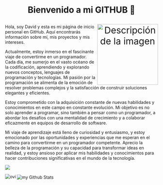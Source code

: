 <h1 align="center">Bienvenido a mi GITHUB 👋</h1>
<p align="center" style="font-size:30;">
<img src="https://media.tenor.com/Pz3fTiQp2A8AAAAM/f1-formula1.gif" alt="Descripción de la imagen" width="200" align="right">
<p></p>Hola, soy David y esta es mi página de inicio personal en GitHub. Aquí encontrarás información sobre mí, mis proyectos y mis intereses.</p>

Actualmente, estoy inmerso en el fascinante viaje de convertirme en un programador. Cada día, me sumerjo en el vasto océano de la codificación, aprendiendo y explorando nuevos conceptos, lenguajes de programación y tecnologías. Mi pasión por la programación se alimenta de la emoción de resolver problemas complejos y la satisfacción de construir soluciones elegantes y eficientes.

Estoy comprometido con la adquisición constante de nuevas habilidades y conocimientos en este campo en constante evolución. Mi objetivo es no solo aprender a programar, sino también a pensar como un programador, a abordar los desafíos con una mentalidad de crecimiento y a colaborar eficazmente en equipos de desarrollo de software.

Mi viaje de aprendizaje está lleno de curiosidad y entusiasmo, y estoy emocionado por las oportunidades y experiencias que me esperan en el camino para convertirme en un programador competente. Aprecio la belleza de la programación y su capacidad para transformar ideas en realidad, y estoy ansioso por aplicar mis habilidades y conocimientos para hacer contribuciones significativas en el mundo de la tecnología.</p>
<img src="https://user-images.githubusercontent.com/73097560/115834477-dbab4500-a447-11eb-908a-139a6edaec5c.gif">
<p><img src="https://github-readme-stats.vercel.app/api/top-langs?username=davidborja732&show_icons=true&locale=en&layout=compact&theme=chartreuse-dark" alt="ovi" />
<img align="center" src="https://github-readme-stats.vercel.app/api?username=davidborja732&include_all_commits=true&count_private=true&show_icons=true&line_height=20&title_color=2B5BBD&icon_color=1124BB&text_color=A1A1A1&bg_color=0,000000,130F40" alt="my Github Stats"/></p>


<!--
**DavidBorja73/DavidBorja73** is a ✨ _special_ ✨ repository because its `README.md` (this file) appears on your GitHub profile.

Here are some ideas to get you started:

- 🔭 I’m currently working on ...
- 🌱 I’m currently learning ...
- 👯 I’m looking to collaborate on ...
- 🤔 I’m looking for help with ...
- 💬 Ask me about ...
- 📫 How to reach me: ...
- 😄 Pronouns: ...
- ⚡ Fun fact: ...
-->
